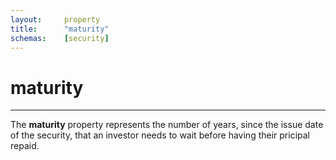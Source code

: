 ```yaml
---
layout:		property
title:		"maturity"
schemas:	[security]
---
```


# maturity

---

The **maturity** property represents the number of years, since the issue date of the security, that an investor needs to wait before having their pricipal repaid.